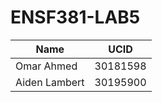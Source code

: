 # ENSF381-LAB5

| Name          | UCID          |
| ------------- | ------------- |
| Omar Ahmed    |  30181598     |
| Aiden Lambert |  30195900     |